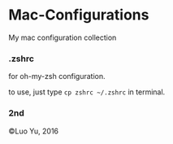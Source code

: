 # Mac-Configurations

My mac configuration collection

### .zshrc

for oh-my-zsh configuration.

to use, just type `cp zshrc ~/.zshrc` in terminal.

### 2nd

©️Luo Yu, 2016